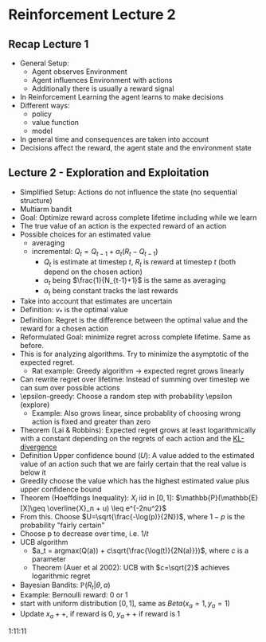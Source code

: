 # Reinforcement Lecture 2

## Recap Lecture 1

- General Setup:
  - Agent observes Environment
  - Agent influences Environment with actions
  - Additionally there is usually a reward signal
- In Reinforcement Learning the agent learns to make decisions
- Different ways:
  - policy
  - value function
  - model
- In general time and consequences are taken into account
- Decisions affect the reward, the agent state and the environment state

## Lecture 2 - Exploration and Exploitation

- Simplified Setup: Actions do not influence the state (no sequential structure)
- Multiarm bandit
- Goal: Optimize reward across complete lifetime including while we learn
- The true value of an action is the expected reward of an action
- Possible choices for an estimated value
  - averaging
  - incremental: $Q_t = Q_{t-1} + \alpha_t(R_t-Q_{t-1})$
    - $Q_t$ is estimate at timestep $t$, $R_t$ is reward at timestep $t$ (both depend on the chosen action)
    - $\alpha_t$ being $\frac{1}{N_{t-1}+1}$ is the same as averaging
    - $\alpha_t$ being constant tracks the last rewards
- Take into account that estimates are uncertain
- Definition: $v_*$ is the optimal value
- Definition: Regret is the difference between the optimal value and the reward for a chosen action
- Reformulated Goal: minimize regret across complete lifetime. Same as before.
- This is for analyzing algorithms. Try to minimize the asymptotic of the expected regret.
  - Rat example: Greedy algorithm -> expected regret grows linearly
- Can rewrite regret over lifetime: Instead of summing over timestep we can sum over possible actions
- \epsilon-greedy: Choose a random step with probability \epsilon (explore)
  - Example: Also grows linear, since probablity of choosing wrong action is fixed and greater than zero
- Theorem (Lai & Robbins): Expected regret grows at least logarithmically with a constant depending on the regrets of each action and the [KL-divergence](https://en.wikipedia.org/wiki/Kullback%E2%80%93Leibler_divergence)
- Definition Upper confidence bound ($U$): A value added to the estimated value of an action such that we are fairly certain that the real value is below it
- Greedily choose the value which has the highest estimated value plus upper confidence bound
- Theorem (Hoeffdings Inequality): $X_i$ iid in $[0,1]$: $\mathbb{P}(\mathbb{E}[X]\geq \overline{X}_n + u) \leq e^{-2nu^2}$
- From this. Choose $U=\sqrt{\frac{-\log(p)}{2N}}$, where $1-p$ is the probability "fairly certain"
- Choose p to decrease over time, i.e. $1/t$
- UCB algorithm
  - $a_t = argmax(Q(a)) + c\sqrt{\frac{\log(t)}{2N(a)}})$, where $c$ is a parameter
  - Theorem (Auer et al 2002): UCB with $c=\sqrt{2}$ achieves logarithmic regret
- Bayesian Bandits: $\mathbb{P}(R_t|\theta, a)$
- Example: Bernoulli reward: 0 or 1
- start with uniform distribution $[0, 1]$, same as $Beta(x_a=1, y_a=1)$
- Update $x_a++$, if reward is 0, $y_a++$ if reward is 1

1:11:11
